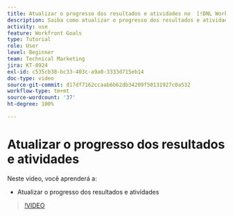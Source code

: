 ```yaml
---
title: Atualizar o progresso dos resultados e atividades no  [!DNL Workfront Goals]
description: Saiba como atualizar o progresso dos resultados e atividades no  [!DNL Workfront Goals].
activity: use
feature: Workfront Goals
type: Tutorial
role: User
level: Beginner
team: Technical Marketing
jira: KT-8924
exl-id: c535cb38-bc33-403c-a9a0-3333d715eb14
doc-type: video
source-git-commit: d17df7162ccaab6b62db34209f50131927c0a532
workflow-type: tm+mt
source-wordcount: '37'
ht-degree: 100%

---
```


# Atualizar o progresso dos resultados e atividades

Neste vídeo, você aprenderá a:

* Atualizar o progresso dos resultados e atividades

>[!VIDEO](https://video.tv.adobe.com/v/335196/?quality=12&learn=on&enablevpops)
